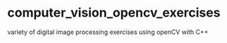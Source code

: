 # computer_vision_opencv_exercises
variety of digital image processing exercises using openCV with C++
